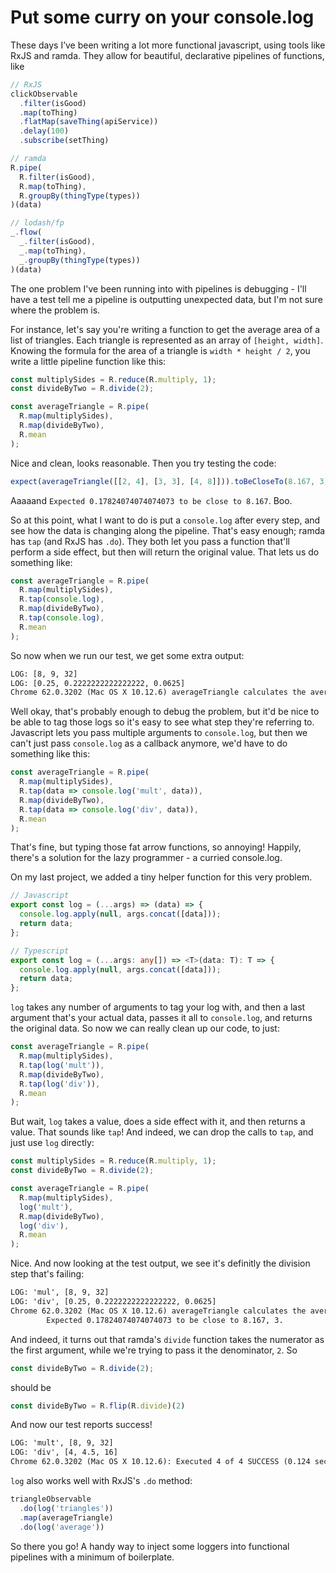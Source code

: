# Put some curry on your console.log

These days I’ve been writing a lot more functional javascript, using tools like RxJS and ramda. They allow for beautiful, declarative pipelines of functions, like

```javascript
// RxJS
clickObservable
  .filter(isGood)
  .map(toThing)
  .flatMap(saveThing(apiService))
  .delay(100)
  .subscribe(setThing)
```

```javascript
// ramda
R.pipe(
  R.filter(isGood),
  R.map(toThing),
  R.groupBy(thingType(types))
)(data)
```

```javascript
// lodash/fp
_.flow(
  _.filter(isGood),
  _.map(toThing),
  _.groupBy(thingType(types))
)(data)
```

The one problem I've been running into with pipelines is debugging - I'll have a test tell me a pipeline is outputting unexpected data, but I'm not sure where the problem is.

For instance, let's say you're writing a function to get the average area of a list of triangles. Each triangle is represented as an array of `[height, width]`. Knowing the formula for the area of a triangle is `width * height / 2`, you write a little pipeline function like this:

```javascript
const multiplySides = R.reduce(R.multiply, 1);
const divideByTwo = R.divide(2);

const averageTriangle = R.pipe(
  R.map(multiplySides),
  R.map(divideByTwo),
  R.mean
);
```

Nice and clean, looks reasonable. Then you try testing the code:

```javascript
expect(averageTriangle([[2, 4], [3, 3], [4, 8]])).toBeCloseTo(8.167, 3);
```

Aaaaand `Expected 0.17824074074074073 to be close to 8.167`. Boo.

So at this point, what I want to do is put a `console.log` after every step, and see how the data is changing along the pipeline. That's easy enough; ramda has `tap` (and RxJS has `.do`). They both let you pass a function that'll perform a side effect, but then will return the original value. That lets us do something like:

```javascript
const averageTriangle = R.pipe(
  R.map(multiplySides),
  R.tap(console.log),
  R.map(divideByTwo),
  R.tap(console.log),
  R.mean
);
```

So now when we run our test, we get some extra output:

```txt
LOG: [8, 9, 32]
LOG: [0.25, 0.2222222222222222, 0.0625]
Chrome 62.0.3202 (Mac OS X 10.12.6) averageTriangle calculates the average area FAILED
```

Well okay, that's probably enough to debug the problem, but it'd be nice to be able to tag those logs so it's easy to see what step they're referring to. Javascript lets you pass multiple arguments to `console.log`, but then we can't just pass `console.log` as a callback anymore, we'd have to do something like this:

```javascript
const averageTriangle = R.pipe(
  R.map(multiplySides),
  R.tap(data => console.log('mult', data)),
  R.map(divideByTwo),
  R.tap(data => console.log('div', data)),
  R.mean
);
```

That's fine, but typing those fat arrow functions, so annoying! Happily, there's a solution for the lazy programmer - a curried console.log.

On my last project, we added a tiny helper function for this very problem.

```javascript
// Javascript
export const log = (...args) => (data) => {
  console.log.apply(null, args.concat([data]));
  return data;
};
```

```typescript
// Typescript
export const log = (...args: any[]) => <T>(data: T): T => {
  console.log.apply(null, args.concat([data]));
  return data;
};
```

`log` takes any number of arguments to tag your log with, and then a last argument that's your actual data, passes it all to `console.log`, and returns the original data. So now we can really clean up our code, to just:

```javascript
const averageTriangle = R.pipe(
  R.map(multiplySides),
  R.tap(log('mult')),
  R.map(divideByTwo),
  R.tap(log('div')),
  R.mean
);
```

But wait, `log` takes a value, does a side effect with it, and then returns a value. That sounds like `tap`! And indeed, we can drop the calls to `tap`, and just use `log` directly:

```javascript
const multiplySides = R.reduce(R.multiply, 1);
const divideByTwo = R.divide(2);

const averageTriangle = R.pipe(
  R.map(multiplySides),
  log('mult'),
  R.map(divideByTwo),
  log('div'),
  R.mean
);
```

Nice. And now looking at the test output, we see it's definitly the division step that's failing:

```txt
LOG: 'mul', [8, 9, 32]
LOG: 'div', [0.25, 0.2222222222222222, 0.0625]
Chrome 62.0.3202 (Mac OS X 10.12.6) averageTriangle calculates the average area FAILED
        Expected 0.17824074074074073 to be close to 8.167, 3.
```

And indeed, it turns out that ramda's `divide` function takes the numerator as the first argument, while we're trying to pass it the denominator, `2`. So

```javascript
const divideByTwo = R.divide(2);
```

should be

```javascript
const divideByTwo = R.flip(R.divide)(2)
```

And now our test reports success!

```txt
LOG: 'mult', [8, 9, 32]
LOG: 'div', [4, 4.5, 16]
Chrome 62.0.3202 (Mac OS X 10.12.6): Executed 4 of 4 SUCCESS (0.124 secs / 0.115 secs)
```

`log` also works well with RxJS's `.do` method:

```javascript
triangleObservable
  .do(log('triangles'))
  .map(averageTriangle)
  .do(log('average'))
```

So there you go! A handy way to inject some loggers into functional pipelines with a minimum of boilerplate.